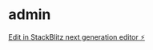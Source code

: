 # admin

[Edit in StackBlitz next generation editor ⚡️](https://stackblitz.com/~/github.com/2Xtwo/admin)
